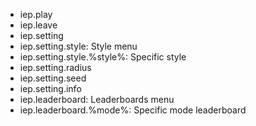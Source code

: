 - iep.play
- iep.leave
- iep.setting
- iep.setting.style: Style menu
- iep.setting.style.%style%: Specific style
- iep.setting.radius
- iep.setting.seed
- iep.setting.info
- iep.leaderboard: Leaderboards menu
- iep.leaderboard.%mode%: Specific mode leaderboard